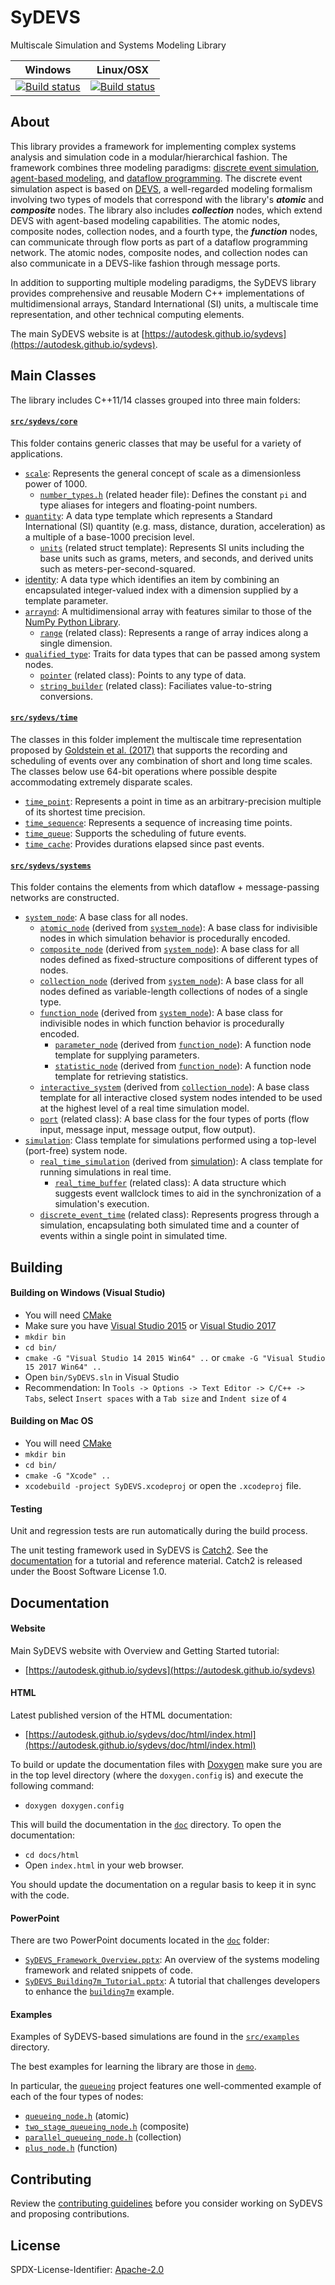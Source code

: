 # SyDEVS

Multiscale Simulation and Systems Modeling Library

| Windows | Linux/OSX |
|---------|-----------|
| [![Build status](https://ci.appveyor.com/api/projects/status/afe2i9b8h9nxfta4?svg=true)](https://ci.appveyor.com/project/sbreslav/sydevs) | [![Build status](https://travis-ci.org/Autodesk/sydevs.svg?branch=master)](https://travis-ci.org/Autodesk/sydevs) |

## About

This library provides a framework for implementing complex systems analysis and simulation code in a modular/hierarchical fashion. The framework combines three modeling paradigms: [discrete event simulation](https://en.wikipedia.org/wiki/Discrete_event_simulation), [agent-based modeling](https://en.wikipedia.org/wiki/Agent-based_model), and [dataflow programming](https://en.wikipedia.org/wiki/Dataflow_programming). The discrete event simulation aspect is based on [DEVS](https://en.wikipedia.org/wiki/DEVS), a well-regarded modeling formalism involving two types of models that correspond with the library's ***atomic*** and ***composite*** nodes. The library also includes ***collection*** nodes, which extend DEVS with agent-based modeling capabilities. The atomic nodes, composite nodes, collection nodes, and a fourth type, the ***function*** nodes, can communicate through flow ports as part of a dataflow programming network. The atomic nodes, composite nodes, and collection nodes can also communicate in a DEVS-like fashion through message ports.

In addition to supporting multiple modeling paradigms, the SyDEVS library provides comprehensive and reusable Modern C++ implementations of multidimensional arrays, Standard International (SI) units, a multiscale time representation, and other technical computing elements.

The main SyDEVS website is at [https://autodesk.github.io/sydevs](https://autodesk.github.io/sydevs).

## Main Classes

The library includes C++11/14 classes grouped into three main folders:

#### [`src/sydevs/core`](src/sydevs/core)

This folder contains generic classes that may be useful for a variety of applications.

- [`scale`](src/sydevs/core/scale.h): Represents the general concept of scale as a dimensionless power of 1000.
  - [`number_types.h`](src/sydevs/core/number_types.h) (related header file): Defines the constant `pi` and type aliases for integers and floating-point numbers.
- [`quantity`](src/sydevs/core/quantity.h): A data type template which represents a Standard International (SI) quantity (e.g. mass, distance, duration, acceleration) as a multiple of a base-1000 precision level.
  - [`units`](src/sydevs/core/units.h) (related struct template): Represents SI units including the base units such as grams, meters, and seconds, and derived units such as meters-per-second-squared.
- [identity](src/sydevs/core/identity.h): A data type which identifies an item by combining an encapsulated integer-valued index with a dimension supplied by a template parameter.
- [`arraynd`](src/sydevs/core/arraynd.h): A multidimensional array with features similar to those of the [NumPy Python Library](http://www.numpy.org/).
  - [`range`](src/sydevs/core/range.h) (related class): Represents a range of array indices along a single dimension.
- [`qualified_type`](src/sydevs/core/qualified_type.h): Traits for data types that can be passed among system nodes.
  - [`pointer`](src/sydevs/core/pointer.h) (related class): Points to any type of data.
  - [`string_builder`](src/sydevs/core/string_builder.h) (related class): Faciliates value-to-string conversions.

#### [`src/sydevs/time`](src/sydevs/time)

The classes in this folder implement the multiscale time representation proposed by [Goldstein et al. (2017)](https://www.autodeskresearch.com/publications/multiscale-representation-simulated-time) that supports the recording and scheduling of events over any combination of short and long time scales. The classes below use 64-bit operations where possible despite accommodating extremely disparate scales.

- [`time_point`](src/sydevs/time/time_point.h): Represents a point in time as an arbitrary-precision multiple of its shortest time precision.
- [`time_sequence`](src/sydevs/time/time_sequence.h): Represents a sequence of increasing time points.
- [`time_queue`](src/sydevs/time/time_queue.h): Supports the scheduling of future events.
- [`time_cache`](src/sydevs/time/time_cache.h): Provides durations elapsed since past events.

#### [`src/sydevs/systems`](src/sydevs/systems)

This folder contains the elements from which dataflow + message-passing networks are constructed.

- [`system_node`](src/sydevs/systems/system_node.h): A base class for all nodes.
  - [`atomic_node`](src/sydevs/systems/atomic_node.h) (derived from [`system_node`](src/sydevs/systems/system_node.h)): A base class for indivisible nodes in which simulation behavior is procedurally encoded.
  - [`composite_node`](src/sydevs/systems/composite_node.h) (derived from [`system_node`](src/sydevs/systems/system_node.h)): A base class for all nodes defined as fixed-structure compositions of different types of nodes.
  - [`collection_node`](src/sydevs/systems/collection_node.h) (derived from [`system_node`](src/sydevs/systems/system_node.h)): A base class for all nodes defined as variable-length collections of nodes of a single type.
  - [`function_node`](src/sydevs/systems/function_node.h) (derived from [`system_node`](src/sydevs/systems/system_node.h)): A base class for indivisible nodes in which function behavior is procedurally encoded.
    - [`parameter_node`](src/sydevs/systems/parameter_node.h) (derived from [`function_node`](src/sydevs/systems/function_node.h)): A function node template for supplying parameters.
    - [`statistic_node`](src/sydevs/systems/statistic_node.h) (derived from [`function_node`](src/sydevs/systems/function_node.h)): A function node template for retrieving statistics.
  - [`interactive_system`](src/sydevs/systems/interactive_system.h) (derived from [`collection_node`](src/sydevs/systems/collection_node.h)): A base class template for all interactive closed system nodes intended to be used at the highest level of a real time simulation model.  
  - [`port`](src/sydevs/systems/port.h) (related class): A base class for the four types of ports (flow input, message input, message output, flow output).
- [`simulation`](src/sydevs/systems/simulation.h): Class template for simulations performed using a top-level (port-free) system node.
  - [`real_time_simulation`](src/sydevs/systems/real_time_simulation.h) (derived from [simulation](src/sydevs/systems/simulation.h)): A class template for running simulations in real time.
    - [`real_time_buffer`](src/sydevs/systems/real_time_buffer.h) (related class): A data structure which suggests event wallclock times to aid in the synchronization of a simulation's execution.
  - [`discrete_event_time`](src/sydevs/systems/discrete_event_time.h) (related class): Represents progress through a simulation, encapsulating both simulated time and a counter of events within a single point in simulated time.

## Building

#### Building on Windows (Visual Studio)
* You will need [CMake](http://www.cmake.org/)
* Make sure you have [Visual Studio 2015](https://www.visualstudio.com) or [Visual Studio 2017](https://www.visualstudio.com)
* `mkdir bin`
* `cd bin/`
* `cmake -G "Visual Studio 14 2015 Win64" ..` or `cmake -G "Visual Studio 15 2017 Win64" ..`
* Open `bin/SyDEVS.sln` in Visual Studio
* Recommendation: In `Tools -> Options -> Text Editor -> C/C++ -> Tabs`, select `Insert spaces` with a `Tab size` and `Indent size` of `4`

#### Building on Mac OS
* You will need [CMake](http://www.cmake.org/)
* `mkdir bin`
* `cd bin/`
* `cmake -G "Xcode" ..`
* `xcodebuild -project SyDEVS.xcodeproj` or open the `.xcodeproj` file.

#### Testing

Unit and regression tests are run automatically during the build process.

The unit testing framework used in SyDEVS is [Catch2](https://github.com/catchorg/Catch2). See the [documentation](https://github.com/catchorg/Catch2/tree/master/docs) for a tutorial and reference material. Catch2 is released under the Boost Software License 1.0.

## Documentation

#### Website

Main SyDEVS website with Overview and Getting Started tutorial:

- [https://autodesk.github.io/sydevs](https://autodesk.github.io/sydevs)

#### HTML

Latest published version of the HTML documentation:

- [https://autodesk.github.io/sydevs/doc/html/index.html](https://autodesk.github.io/sydevs/doc/html/index.html)

To build or update the documentation files with [Doxygen](http://www.stack.nl/~dimitri/doxygen) make sure you are in the top level directory (where the `doxygen.config` is) and execute the following command:

- `doxygen doxygen.config`

This will build the documentation in the [`doc`](doc) directory. To open the documentation:

- `cd docs/html`
- Open `index.html` in your web browser.

You should update the documentation on a regular basis to keep it in sync with the code.

#### PowerPoint

There are two PowerPoint documents located in the [`doc`](doc) folder:

- [`SyDEVS_Framework_Overview.pptx`](doc/SyDEVS_Framework_Overview.pptx): An overview of the systems modeling framework and related snippets of code.
- [`SyDEVS_Building7m_Tutorial.pptx`](doc/SyDEVS_Building7m_Tutorial.pptx): A tutorial that challenges developers to enhance the [`building7m`](src/examples/demo/building7m) example.

#### Examples

Examples of SyDEVS-based simulations are found in the [`src/examples`](src/examples) directory.

The best examples for learning the library are those in [`demo`](src/examples/demo).

In particular, the [`queueing`](src/examples/demo/queueing) project features one well-commented example of each of the four types of nodes:

- [`queueing_node.h`](src/examples/demo/queueing/queueing_node.h) (atomic)
- [`two_stage_queueing_node.h`](src/examples/demo/queueing/two_stage_queueing_node.h) (composite)
- [`parallel_queueing_node.h`](src/examples/demo/queueing/parallel_queueing_node.h) (collection)
- [`plus_node.h`](src/examples/demo/queueing/plus_node.h) (function)

## Contributing

Review the [contributing guidelines](CONTRIBUTING.md) before you consider working on SyDEVS and proposing contributions.

## License

SPDX-License-Identifier: [Apache-2.0](LICENSE.md)
